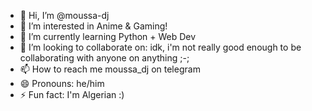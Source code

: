 - 👋 Hi, I’m @moussa-dj
- 👀 I’m interested in Anime & Gaming!
- 🌱 I’m currently learning Python + Web Dev
- 💞️ I’m looking to collaborate on: idk, i'm not really good enough to be collaborating with anyone on anything ;-;
- 📫 How to reach me moussa_dj on telegram
- 😄 Pronouns: he/him
- ⚡ Fun fact: I'm Algerian :) 
